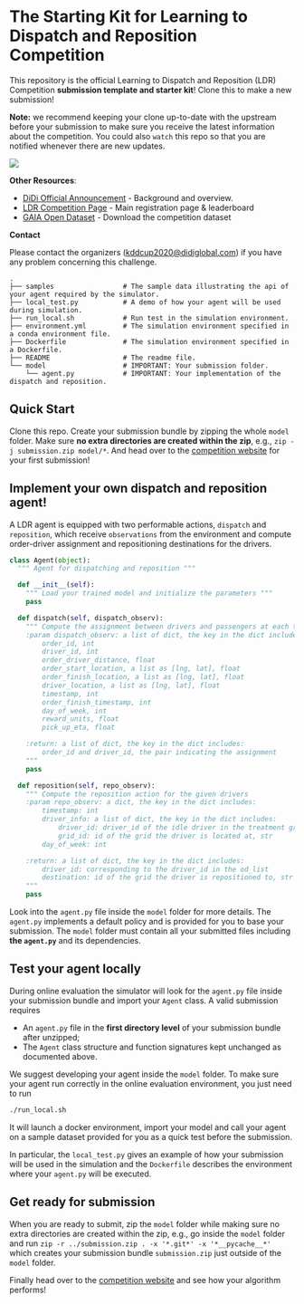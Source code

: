 # The Starting Kit for Learning to Dispatch and Reposition Competition

This repository is the official Learning to Dispatch and Reposition (LDR) Competition **submission template and starter kit**! Clone this to make a new submission!

**Note:** we recommend keeping your clone up-to-date with the upstream before your submission to make sure you receive the latest information about the competition. You could also `watch` this repo so that you are notified whenever there are new updates.

![](http://img-hxy021.didistatic.com/static/outreach/KDD_Cup_1000X500_2020-3-30.jpg)

**Other Resources**:
- [DiDi Official Announcement](https://outreach.didichuxing.com/competition/kddcup2020/) - Background and overview.
- [LDR Competition Page](https://biendata.com/competition/kdd_didi/) - Main registration page & leaderboard
- [GAIA Open Dataset](https://outreach.didichuxing.com/research/opendata/en/) - Download the competition dataset

**Contact**

Please contact the organizers (kddcup2020@didiglobal.com) if you have any problem concerning this challenge.


```
.
├── samples                 # The sample data illustrating the api of your agent required by the simulator.
├── local_test.py           # A demo of how your agent will be used during simulation.
├── run_local.sh            # Run test in the simulation environment.
├── environment.yml         # The simulation environment specified in a conda environment file.
├── Dockerfile              # The simulation environment specified in a Dockerfile.
├── README                  # The readme file.
└── model                   # IMPORTANT: Your submission folder.
    └── agent.py            # IMPORTANT: Your implementation of the dispatch and reposition.
```

## Quick Start

Clone this repo. Create your submission bundle by zipping the whole `model` folder. Make sure **no extra directories are created within the zip**, e.g., `zip -j submission.zip model/*`. And head over to the [competition website](https://biendata.com/competition/kdd_didi/) for your first submission!

## Implement your own dispatch and reposition agent!

A LDR agent is equipped with two performable actions, `dispatch` and `reposition`, which receive `observations` from the environment and compute order-driver assignment and repositioning destinations for the drivers.

```python
class Agent(object):
  """ Agent for dispatching and reposition """

  def __init__(self):
    """ Load your trained model and initialize the parameters """
    pass

  def dispatch(self, dispatch_observ):
    """ Compute the assignment between drivers and passengers at each time step
    :param dispatch_observ: a list of dict, the key in the dict includes:
        order_id, int
        driver_id, int
        order_driver_distance, float
        order_start_location, a list as [lng, lat], float
        order_finish_location, a list as [lng, lat], float
        driver_location, a list as [lng, lat], float
        timestamp, int
        order_finish_timestamp, int
        day_of_week, int
        reward_units, float
        pick_up_eta, float

    :return: a list of dict, the key in the dict includes:
        order_id and driver_id, the pair indicating the assignment
    """
    pass

  def reposition(self, repo_observ):
    """ Compute the reposition action for the given drivers
    :param repo_observ: a dict, the key in the dict includes:
        timestamp: int
        driver_info: a list of dict, the key in the dict includes:
            driver_id: driver_id of the idle driver in the treatment group, int
            grid_id: id of the grid the driver is located at, str
        day_of_week: int

    :return: a list of dict, the key in the dict includes:
        driver_id: corresponding to the driver_id in the od_list
        destination: id of the grid the driver is repositioned to, str
    """
    pass

```

Look into the `agent.py` file inside the `model` folder for more details. The `agent.py` implements a default policy and is provided for you to base your submission. The `model` folder must contain all your submitted files including **the `agent.py`** and its dependencies.

## Test your agent locally

During online evaluation the simulator will look for the `agent.py` file inside your submission bundle and import your `Agent` class. A valid submission requires

- An `agent.py` file in the **first directory level** of your submission bundle after unzipped;
- The `Agent` class structure and function signatures kept unchanged as documented above.

We suggest developing your agent inside the `model` folder. To make sure your agent run correctly in the online evaluation environment, you just need to run

```bash
./run_local.sh
```

It will launch a docker environment, import your model and call your agent on a sample dataset provided for you as a quick test before the submission. 

In particular, the `local_test.py` gives an example of how your submission will be used in the simulation and the `Dockerfile` describes the environment where your `agent.py` will be executed.

## Get ready for submission

When you are ready to submit, zip the `model` folder while making sure no extra directories are created within the zip, e.g., go inside the `model` folder and run `zip -r ../submission.zip . -x '*.git*' -x '*__pycache__*'` which creates your submission bundle `submission.zip` just outside of the `model` folder. 

Finally head over to the [competition website](https://biendata.com/competition/kdd_didi/) and see how your algorithm performs!



